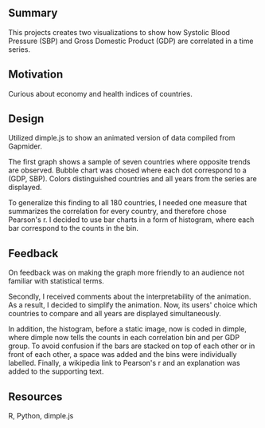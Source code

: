 ## Summary


This projects creates two visualizations to show how Systolic Blood Pressure (SBP) and Gross Domestic Product (GDP) are
correlated in a time series. 


## Motivation

Curious about economy and health indices of countries.

## Design

Utilized dimple.js to show an animated version of data compiled from Gapmider.

The first graph shows a sample of seven countries where opposite trends are observed.
Bubble chart was chosed where each dot correspond to a (GDP, SBP). Colors distinguished
countries and all years from the series are displayed.

To generalize this finding to all 180 countries, I needed one measure that summarizes the correlation for every 
country, and therefore chose Pearson's r. I decided to use bar charts in a form 
of histogram, where each bar correspond to the counts in the bin. 


## Feedback

On feedback was on making the graph more friendly to an audience not familiar with statistical terms.

Secondly, I received comments about the interpretability of the animation. As a result, I decided 
to simplify the animation. Now, its users' choice which countries to compare and all years are
displayed simultaneously.

In addition, 
the histogram, before a static image, now is coded in dimple, where dimple now tells the counts
in each correlation bin and per GDP group. 
To avoid confusion if the bars are stacked on top of each other or in front of each other, a space was added
and the bins were individually labelled. Finally, a wikipedia link to Pearson's r and an explanation
was added to the supporting text.

## Resources

R, Python, dimple.js
